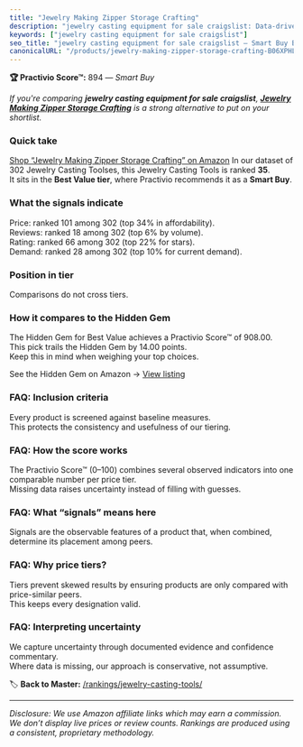 ```yaml
---
title: "Jewelry Making Zipper Storage Crafting"
description: "jewelry casting equipment for sale craigslist: Data-driven within Best Value ranking using the Practivio Score™. Positioned by quality, value, demand, findabil…"
keywords: ["jewelry casting equipment for sale craigslist"]
seo_title: "jewelry casting equipment for sale craigslist — Smart Buy Best Value (2025)"
canonicalURL: "/products/jewelry-making-zipper-storage-crafting-B06XPHL29R/"
---
```


**🏆 Practivio Score™:** 894 — _Smart Buy_


*If you're comparing **jewelry casting equipment for sale craigslist**, **[Jewelry Making Zipper Storage Crafting](https://www.amazon.com/dp/B06XPHL29R?tag=practivio-20)** is a strong alternative to put on your shortlist.*
### Quick take
[Shop “Jewelry Making Zipper Storage Crafting” on Amazon](https://www.amazon.com/dp/B06XPHL29R?tag=practivio-20)
In our dataset of 302 Jewelry Casting Toolses, this Jewelry Casting Tools is ranked **35**.  
It sits in the **Best Value tier**, where Practivio recommends it as a **Smart Buy**.

### What the signals indicate
Price: ranked 101 among 302 (top 34% in affordability).  
Reviews: ranked 18 among 302 (top 6% by volume).  
Rating: ranked 66 among 302 (top 22% for stars).  
Demand: ranked 28 among 302 (top 10% for current demand).

### Position in tier
Comparisons do not cross tiers.

### How it compares to the Hidden Gem
The Hidden Gem for Best Value achieves a Practivio Score™ of 908.00.  
This pick trails the Hidden Gem by 14.00 points.  
Keep this in mind when weighing your top choices.  

See the Hidden Gem on Amazon → [View listing](https://www.amazon.com/dp/B07S1MLQMJ?tag=practivio-20)

### FAQ: Inclusion criteria
Every product is screened against baseline measures.  
This protects the consistency and usefulness of our tiering.

### FAQ: How the score works
The Practivio Score™ (0–100) combines several observed indicators into one comparable number per price tier.  
Missing data raises uncertainty instead of filling with guesses.

### FAQ: What “signals” means here
Signals are the observable features of a product that, when combined, determine its placement among peers.

### FAQ: Why price tiers?
Tiers prevent skewed results by ensuring products are only compared with price-similar peers.  
This keeps every designation valid.

### FAQ: Interpreting uncertainty
We capture uncertainty through documented evidence and confidence commentary.  
Where data is missing, our approach is conservative, not assumptive.


🏷️ **Back to Master:** [/rankings/jewelry-casting-tools/](/rankings/jewelry-casting-tools/)

---
_Disclosure: We use Amazon affiliate links which may earn a commission. We don’t display live prices or review counts. Rankings are produced using a consistent, proprietary methodology._
